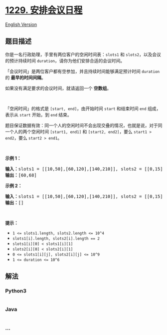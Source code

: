 # [1229. 安排会议日程](https://leetcode-cn.com/problems/meeting-scheduler)

[English Version](/solution/1200-1299/1229.Meeting%20Scheduler/README_EN.md)

## 题目描述

<!-- 这里写题目描述 -->
<p>你是一名行政助理，手里有两位客户的空闲时间表：<code>slots1</code> 和 <code>slots2</code>，以及会议的预计持续时间 <code>duration</code>，请你为他们安排合适的会议时间。</p>

<p>「会议时间」是两位客户都有空参加，并且持续时间能够满足预计时间 <code>duration</code> 的 <strong>最早的时间间隔</strong>。</p>

<p>如果没有满足要求的会议时间，就请返回一个 <strong>空数组</strong>。</p>

<p> </p>

<p>「空闲时间」的格式是 <code>[start, end]</code>，由开始时间 <code>start</code> 和结束时间 <code>end</code> 组成，表示从 <code>start</code> 开始，到 <code>end</code> 结束。 </p>

<p>题目保证数据有效：同一个人的空闲时间不会出现交叠的情况，也就是说，对于同一个人的两个空闲时间 <code>[start1, end1]</code> 和 <code>[start2, end2]</code>，要么 <code>start1 > end2</code>，要么 <code>start2 > end1</code>。</p>

<p> </p>

<p><strong>示例 1：</strong></p>

<pre><strong>输入：</strong>slots1 = [[10,50],[60,120],[140,210]], slots2 = [[0,15],[60,70]], duration = 8
<strong>输出：</strong>[60,68]
</pre>

<p><strong>示例 2：</strong></p>

<pre><strong>输入：</strong>slots1 = [[10,50],[60,120],[140,210]], slots2 = [[0,15],[60,70]], duration = 12
<strong>输出：</strong>[]
</pre>

<p> </p>

<p><strong>提示：</strong></p>

<ul>
	<li><code>1 <= slots1.length, slots2.length <= 10^4</code></li>
	<li><code>slots1[i].length, slots2[i].length == 2</code></li>
	<li><code>slots1[i][0] < slots1[i][1]</code></li>
	<li><code>slots2[i][0] < slots2[i][1]</code></li>
	<li><code>0 <= slots1[i][j], slots2[i][j] <= 10^9</code></li>
	<li><code>1 <= duration <= 10^6 </code></li>
</ul>

## 解法

<!-- 这里可写通用的实现逻辑 -->

<!-- tabs:start -->

### **Python3**

<!-- 这里可写当前语言的特殊实现逻辑 -->

```python

```

### **Java**

<!-- 这里可写当前语言的特殊实现逻辑 -->

```java

```

### **...**

```

```

<!-- tabs:end -->

